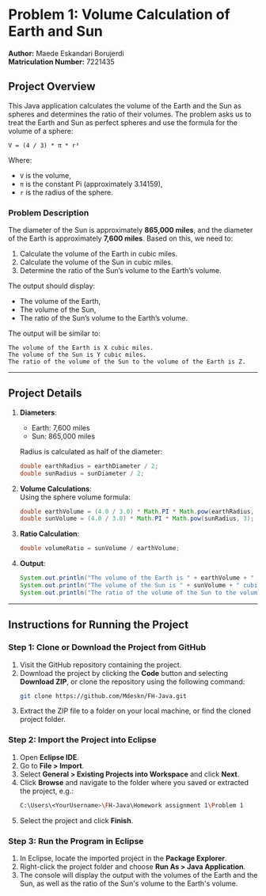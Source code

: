 # Problem 1: Volume Calculation of Earth and Sun

**Author:** Maede Eskandari Borujerdi  
**Matriculation Number:** 7221435

## Project Overview

This Java application calculates the volume of the Earth and the Sun as spheres and determines the ratio of their volumes. The problem asks us to treat the Earth and Sun as perfect spheres and use the formula for the volume of a sphere:

```
V = (4 / 3) * π * r³
```

Where:
- `V` is the volume,
- `π` is the constant Pi (approximately 3.14159),
- `r` is the radius of the sphere.

### Problem Description

The diameter of the Sun is approximately **865,000 miles**, and the diameter of the Earth is approximately **7,600 miles**. Based on this, we need to:

1. Calculate the volume of the Earth in cubic miles.
2. Calculate the volume of the Sun in cubic miles.
3. Determine the ratio of the Sun’s volume to the Earth’s volume.

The output should display:
- The volume of the Earth,
- The volume of the Sun,
- The ratio of the Sun’s volume to the Earth’s volume.

The output will be similar to:
```
The volume of the Earth is X cubic miles.
The volume of the Sun is Y cubic miles.
The ratio of the volume of the Sun to the volume of the Earth is Z.
```

---

## Project Details

1. **Diameters**:  
   - Earth: 7,600 miles  
   - Sun: 865,000 miles  

   Radius is calculated as half of the diameter:
   ```java
   double earthRadius = earthDiameter / 2;
   double sunRadius = sunDiameter / 2;
   ```

2. **Volume Calculations**:  
   Using the sphere volume formula:
   ```java
   double earthVolume = (4.0 / 3.0) * Math.PI * Math.pow(earthRadius, 3);
   double sunVolume = (4.0 / 3.0) * Math.PI * Math.pow(sunRadius, 3);
   ```

3. **Ratio Calculation**:  
   ```java
   double volumeRatio = sunVolume / earthVolume;
   ```

4. **Output**:  
   ```java
   System.out.println("The volume of the Earth is " + earthVolume + " cubic miles.");
   System.out.println("The volume of the Sun is " + sunVolume + " cubic miles.");
   System.out.println("The ratio of the volume of the Sun to the volume of the Earth is " + volumeRatio);
   ```

---

## Instructions for Running the Project

### Step 1: Clone or Download the Project from GitHub

1. Visit the GitHub repository containing the project.
2. Download the project by clicking the **Code** button and selecting **Download ZIP**, or clone the repository using the following command:
   ```bash
   git clone https://github.com/Mdeskn/FH-Java.git
   ```
3. Extract the ZIP file to a folder on your local machine, or find the cloned project folder.

### Step 2: Import the Project into Eclipse

1. Open **Eclipse IDE**.
2. Go to **File > Import**.
3. Select **General > Existing Projects into Workspace** and click **Next**.
4. Click **Browse** and navigate to the folder where you saved or extracted the project, e.g.:
   ```bash
   C:\Users\<YourUsername>\FH-Java\Homework assignment 1\Problem 1
   ```
5. Select the project and click **Finish**.

### Step 3: Run the Program in Eclipse

1. In Eclipse, locate the imported project in the **Package Explorer**.
2. Right-click the project folder and choose **Run As > Java Application**.
3. The console will display the output with the volumes of the Earth and the Sun, as well as the ratio of the Sun's volume to the Earth's volume.